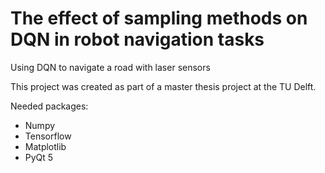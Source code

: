 # The effect of sampling methods on DQN in robot navigation tasks
Using DQN to navigate a road with laser sensors

This project was created as part of a master thesis project at the TU Delft.

Needed packages:

- Numpy
- Tensorflow
- Matplotlib
- PyQt 5
